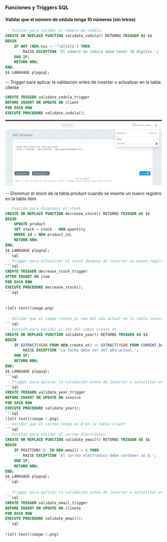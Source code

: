 ### Funciones y Triggers SQL

#### Validar que el número de cédula tenga 10 números (sin letras)

```sql
-- Función para validar el número de cédula
CREATE OR REPLACE FUNCTION validate_cedula() RETURNS TRIGGER AS $$
BEGIN
    IF NOT (NEW.nui ~ '^\d{10}$') THEN
        RAISE EXCEPTION 'El número de cédula debe tener 10 dígitos.';
    END IF;
    RETURN NEW;
END;
$$ LANGUAGE plpgsql;
```

-- Trigger para aplicar la validación antes de insertar o actualizar en la tabla cliente

```sql
CREATE TRIGGER validate_cedula_trigger
BEFORE INSERT OR UPDATE ON client
FOR EACH ROW
EXECUTE PROCEDURE validate_cedula();
```

![ ](<Captura de pantalla 2024-07-15 135821.png>)


-- Disminuir el stock de la tabla product cuando se inserte un nuevo registro en la tabla item

```sql
-- Función para disminuir el stock
CREATE OR REPLACE FUNCTION decrease_stock() RETURNS TRIGGER AS $$
BEGIN
    UPDATE product
    SET stock = stock - NEW.quantity
    WHERE id = NEW.product_id;
    RETURN NEW;
END;
$$ LANGUAGE plpgsql;
```sql
-- Trigger para actualizar el stock después de insertar un nuevo registro en la tabla item
```sql
CREATE TRIGGER decrease_stock_trigger
AFTER INSERT ON item
FOR EACH ROW
EXECUTE PROCEDURE decrease_stock();
```sql


![alt text](image.png)

-- Validar que el campo create_at sea del año actual en la tabla invoice
```sql
-- Función para validar el año del campo create_at
CREATE OR REPLACE FUNCTION validate_year() RETURNS TRIGGER AS $$
BEGIN
    IF EXTRACT(YEAR FROM NEW.create_at) <> EXTRACT(YEAR FROM CURRENT_DATE) THEN
        RAISE EXCEPTION 'La fecha debe ser del año actual.';
    END IF;
    RETURN NEW;
END;
$$ LANGUAGE plpgsql;
```sql
-- Trigger para aplicar la validación antes de insertar o actualizar en la tabla invoice
```sql
CREATE TRIGGER validate_year_trigger
BEFORE INSERT OR UPDATE ON invoice
FOR EACH ROW
EXECUTE PROCEDURE validate_year();
```sql
![alt text](image-1.png)
-- Validar que el correo tenga un @ en la tabla client
```sql
-- Función para validar el correo electrónico
CREATE OR REPLACE FUNCTION validate_email() RETURNS TRIGGER AS $$
BEGIN
    IF POSITION('@' IN NEW.email) = 0 THEN
        RAISE EXCEPTION 'El correo electrónico debe contener un @.';
    END IF;
    RETURN NEW;
END;
$$ LANGUAGE plpgsql;
```sql

-- Trigger para aplicar la validación antes de insertar o actualizar en la tabla client
```sql
CREATE TRIGGER validate_email_trigger
BEFORE INSERT OR UPDATE ON cliente
FOR EACH ROW
EXECUTE PROCEDURE validate_email();
```sql

![alt text](image-2.png)